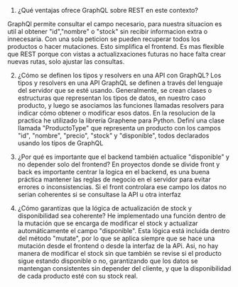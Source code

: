 1) ¿Qué ventajas ofrece GraphQL sobre REST en este contexto?

GraphQl permite consultar el campo necesario, para nuestra situacion es util al obtener "id","nombre" o "stock" sin recibir informacion extra o innecesaria.
Con una sola peticion se pueden recuperar todos los productos o hacer mutaciones. Esto simplifica el frontend.
Es mas flexible que REST porque con vistas a actualizxaciones futuras no hace falta crear nuevas rutas, solo ajustar las consultas.

2) ¿Cómo se definen los tipos y resolvers en una API con GraphQL?
Los tipos y resolvers en una API GraphQL se definen a través del lenguaje del servidor que se esté usando.
Generalmente, se crean clases o estructuras que representan los tipos de datos, en nuestro caso producto, y luego se asociamos las funciones llamadas resolvers para indicar cómo obtener o modificar esos datos.
En la resolucion de la practica he utilizado la librería Graphene para Python. Definí una clase llamada "ProductoType" que representa un producto con los campos "id", "nombre", "precio", "stock" y "disponible", todos declarados usando los tipos de GraphQL

3) ¿Por qué es importante que el backend también actualice "disponible" y no depender solo del frontend?
En proyectos donde se divide front y back es importante centrar la logica en el backend, es una buena práctica mantener las reglas de negocio en el servidor para evitar errores o inconsistencias.
Si el front controlara ese campo los datos no serian coherentes si se consultase la API u otra interfaz

4) ¿Cómo garantizas que la lógica de actualización de stock y disponibilidad sea coherente?
He implementado una función dentro de la mutación que se encarga de modificar el stock y actualizar automáticamente el campo "disponible". Esta lógica está incluida dentro del método "mutate", por lo que se aplica siempre que se hace una mutación desde el frontend o desde la interfaz de la APi.
Asi, no hay manera de modificar el stock sin que también se revise si el producto sigue estando disponible o no, garantizando que los datos se mantengan consistentes sin depender del cliente, y que la disponibilidad de cada producto esté con su stock real.


